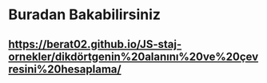 # Buradan Bakabilirsiniz 
## https://berat02.github.io/JS-staj-ornekler/dikdörtgenin%20alanını%20ve%20çevresini%20hesaplama/